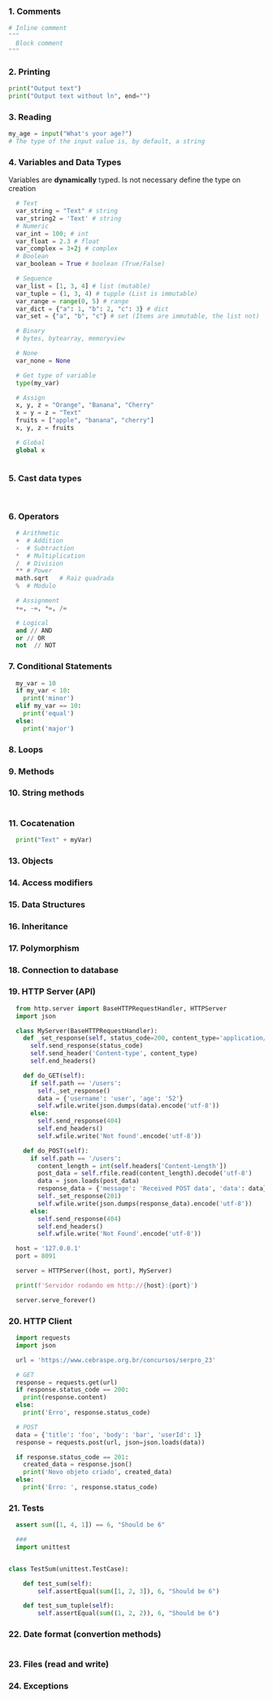 ### 1. Comments ###
```python
# Inline comment
"""
  Block comment
"""
```

### 2. Printing ###
```python
print("Output text")
print("Output text without ln", end="")
```

### 3. Reading ###
```python
my_age = input("What's your age?")
# The type of the input value is, by default, a string
```
### 4. Variables and Data Types ###
Variables are **dynamically** typed. Is not necessary define the type on creation
```python
  # Text
  var_string = "Text" # string
  var_string2 = 'Text' # string
  # Numeric
  var_int = 100; # int
  var_float = 2.3 # float
  var_complex = 3+2j # complex
  # Boolean 
  var_boolean = True # boolean (True/False)

  # Sequence
  var_list = [1, 3, 4] # list (mutable)
  var_tuple = (1, 3, 4) # tupple (List is immutable)
  var_range = range(0, 5) # range
  var_dict = {"a": 1, "b": 2, "c": 3} # dict
  var_set = {"a", "b", "c"} # set (Items are immutable, the list not)

  # Binary
  # bytes, bytearray, memoryview

  # None
  var_none = None

  # Get type of variable
  type(my_var)

  # Assign
  x, y, z = "Orange", "Banana", "Cherry"
  x = y = z = "Text"
  fruits = ["apple", "banana", "cherry"]
  x, y, z = fruits

  # Global
  global x
  
```

### 5. Cast data types ### 
```python
  
```
### 6. Operators ###
```python
  # Arithmetic
  +  # Addition
  -  # Subtraction
  *  # Multiplication
  /  # Division
  ** # Power
  math.sqrt   # Raiz quadrada
  %  # Modulo

  # Assignment
  +=, -=, *=, /=

  # Logical
  and // AND
  or // OR
  not  // NOT
```

### 7. Conditional Statements ###
```python
  my_var = 10
  if my_var < 10:
    print('minor')
  elif my_var == 10:
    print('equal')
  else:
    print('major')
```
### 8. Loops ###
### 9. Methods ###
### 10. String methods ###
```python

```
### 11. Cocatenation ###
```python
  print("Text" + myVar)
```

### 13. Objects ###
### 14. Access modifiers ###
### 15. Data Structures ###
### 16. Inheritance ###
### 17. Polymorphism ###
### 18. Connection to database ###
### 19. HTTP Server (API)
```python
  from http.server import BaseHTTPRequestHandler, HTTPServer
  import json

  class MyServer(BaseHTTPRequestHandler):
    def _set_response(self, status_code=200, content_type='application/json'):
      self.send_response(status_code)
      self.send_header('Content-type', content_type)
      self.end_headers()

    def do_GET(self):
      if self.path == '/users':
        self._set_response()
        data = {'username': 'user', 'age': '52'}
        self.wfile.write(json.dumps(data).encode('utf-8'))
      else:
        self.send_response(404)
        self.end_headers()
        self.wfile.write('Not found'.encode('utf-8'))

    def do_POST(self):
      if self.path == '/users':
        content_length = int(self.headers['Content-Length'])
        post_data = self.rfile.read(content_length).decode('utf-8')
        data = json.loads(post_data)
        response_data = {'message': 'Received POST data', 'data': data}
        self._set_response(201)
        self.wfile.write(json.dumps(response_data).encode('utf-8'))
      else:
        self.send_response(404)
        self.end_headers()
        self.wfile.write('Not Found'.encode('utf-8'))   

  host = '127.0.0.1'
  port = 8091

  server = HTTPServer((host, port), MyServer)

  print(f'Servidor rodando em http://{host}:{port}')

  server.serve_forever()
```
### 20. HTTP Client
```python
  import requests
  import json

  url = 'https://www.cebraspe.org.br/concursos/serpro_23'

  # GET
  response = requests.get(url)
  if response.status_code == 200:
    print(response.content)
  else:
    print('Erro', response.status_code)

  # POST
  data = {'title': 'foo', 'body': 'bar', 'userId': 1}
  response = requests.post(url, json=json.loads(data))

  if response.status_code == 201:
    created_data = response.json()
    print('Novo objeto criado', created_data)
  else:
    print('Erro: ', response.status_code)
```
### 21. Tests ###
```python
  assert sum([1, 4, 1]) == 6, "Should be 6"

  ###
  import unittest


class TestSum(unittest.TestCase):

    def test_sum(self):
        self.assertEqual(sum([1, 2, 3]), 6, "Should be 6")

    def test_sum_tuple(self):
        self.assertEqual(sum((1, 2, 2)), 6, "Should be 6")
```
### 22. Date format (convertion methods) ###

```python

```
### 23. Files (read and write) ###
### 24. Exceptions ###


